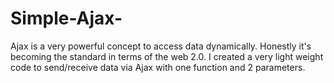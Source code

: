Simple-Ajax-
============

Ajax is a very powerful concept to access data dynamically. Honestly it's becoming the standard in terms of the web 2.0. I created a very light weight code to send/receive data via Ajax with one function and 2 parameters.

<script>

  function aCall(x, y){

	var ajaxQuester;
	if(window.XMLHttpRequest){
	ajaxQuester = new XMLHttpRequest();
	}else{
	ajaxQuester = new ActiveXObject('Microsoft.XMLHTTP');
	}

	ajaxQuester.onreadystatechange = function caller(){
		
		if(ajaxQuester.readyState == 4 && ajaxQuester.status == 200){
		document.getElementById('connect').innerHTML = ajaxQuester.responseText;}
		
	}

	ajaxQuester.open(x, y, true);
	ajaxQuester.send(null);
	setRequestHeader('Content-type', 'application/x-www-form-urlencoded');

	

}

/*Just copy & paste the function aCall() for any DOM element you want to use and set the params with either the GET or POST method and the name of the file*/
aCall("GET", "myStory.txt");


</script>
